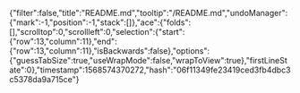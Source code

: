 {"filter":false,"title":"README.md","tooltip":"/README.md","undoManager":{"mark":-1,"position":-1,"stack":[]},"ace":{"folds":[],"scrolltop":0,"scrollleft":0,"selection":{"start":{"row":13,"column":11},"end":{"row":13,"column":11},"isBackwards":false},"options":{"guessTabSize":true,"useWrapMode":false,"wrapToView":true},"firstLineState":0},"timestamp":1568574370272,"hash":"06f11349fe23419ced3fb4dbc3c5378da9a715ce"}